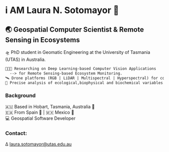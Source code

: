 # i AM Laura N. Sotomayor 🤠
## 🌏 Geospatial Computer Scientist & Remote Sensing in Ecosystems

🛸 PhD student in Geomatic Engineering at the University of Tasmania (UTAS) in Australia. <br/> 
```diff
👩🏻‍💻 Researching on Deep Learning-based Computer Vision Applications 
  --> for Remote Sensing-based Ecosystem Monitoring.
🛰️ Drone platforms (RGB | LiDAR | Multispectral | Hyperspectral) for collecting high-resolution imagery data.
🍃 Precise analysis of ecological,biophysical and biochemical variables.
```
### Background
🇦🇺 Based in Hobart, Tasmania, Australia 🦘 <br/> 
🇪🇦 From Spain 🐂 | 🇲🇽 Mexico 🦅 <br/> 
💻 Geospatial Software Developer

### Contact:
∆ <a href="mailto:laura.sotomayor@utas.edu.au">laura.sotomayor@utas.edu.au</a>
<!--
**LNSOTOM/LNSOTOM** is a ✨ _special_ ✨ repository because its `README.md` (this file) appears on your GitHub profile.

Here are some ideas to get you started:

- 🔭 I’m currently working on ...
- 🌱 I’m currently learning ...
- 👯 I’m looking to collaborate on ...
- 🤔 I’m looking for help with ...
- 💬 Ask me about ...
- 📫 How to reach me: ...
- 😄 Pronouns: ...
- ⚡ Fun fact: ...
-->
